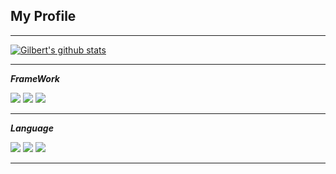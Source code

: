 ## My Profile

---

[![Gilbert's github stats](https://github-readme-stats.vercel.app/api?username=Gilbert9172)](https://github.com/gilbert9172/github-readme-stats)

---

***FrameWork***

<img src="https://img.shields.io/badge/Spring Boot-6DB33F?style=for-the-badge&logo=appveyor&logo=Java&logoColor=white"/>   <img src="https://img.shields.io/badge/Spring Security-008080?style=for-the-badge&logo=appveyor&logo=Java&logoColor=white"/>   <img src="https://img.shields.io/badge/Django-092E20?style=for-the-badge&logo=appveyor&logo=Java&logoColor=white"/>

---

***Language***

<img src="https://img.shields.io/badge/JAVA-007396?style=for-the-badge&logo=java&logoColor=white"> <img src="https://img.shields.io/badge/JavaScript-F7DF1E?style=for-the-badge&logo=java&logoColor=white"> <img src="https://img.shields.io/badge/Python-3776AB?style=for-the-badge&logo=java&logoColor=white">

---



<!--
**Gilbert9172/Gilbert9172** is a ✨ _special_ ✨ repository because its `README.md` (this file) appears on your GitHub profile.

Here are some ideas to get you started:

- 🔭 I’m currently working on ...
- 🌱 I’m currently learning ...
- 👯 I’m looking to collaborate on ...
- 🤔 I’m looking for help with ...
- 💬 Ask me about ...
- 📫 How to reach me: ...
- 😄 Pronouns: ...
- ⚡ Fun fact: ...
-->

<!-- ![header](https://capsule-render.vercel.app/api?type=cylinder&color=auto&height=300&section=header&text=Gil_95&fontSize=90) -->
